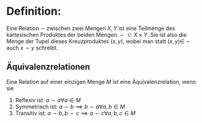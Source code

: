 # Definition:
Eine Relation $\sim$ zwischen zwei Mengen $X, Y$ ist eine Teilmenge des kartesischen Produktes der beiden Mengen: $\sim \; \subset X \times Y$. Sie ist also die Menge der Tupel dieses Kreuzproduktes $(x, y)$, wobei man statt $(x, y) \in \; \sim$ auch $x \sim y$ schreibt.

## Äquivalenzrelationen
Eine Relation auf einer einzigen Menge $M$ ist eine Äquivalenzrelation, wenn sie
1. Reflexiv ist: $a \sim a \forall a \in M$
2. Symmetrisch ist: $a \sim b \implies b \sim a \forall a,b \in M$
3. Transitiv ist: $a \sim b, b \sim c \implies a \sim c \forall a,b,c \in M$

